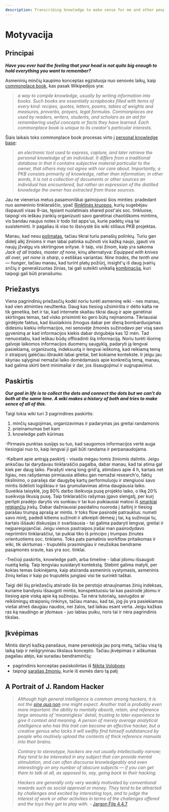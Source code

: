 ```yaml
---
description: Transcribing knowledge to make sense for me and other people
---
```


# Motyvacija

## Principai

_**Have you ever had the feeling that your head is not quite big enough to hold everything you want to remember?**_

Asmeninių minčių kaupimo konceptas egzistuoja nuo senovės laikų, kaip [commonplace book](https://www.wikiwand.com/en/Commonplace_book), kas pasak Wikipedijos yra: 

> _a way to compile knowledge, usually by writing information into books. Such books are essentially scrapbooks filled with items of every kind: recipes, quotes, letters, poems, tables of weights and measures, proverbs, prayers, legal formulas. Commonplaces are used by readers, writers, students, and scholars as an aid for remembering useful concepts or facts they have learned. Each commonplace book is unique to its creator's particular interests._

Šiais laikais toks commonplace book procesas virto į [personal knowledge base](https://www.wikiwand.com/en/Personal_knowledge_base):

> _an electronic tool used to express, capture, and later retrieve the personal knowledge of an individual. It differs from a traditional database in that it contains subjective material particular to the owner, that others may not agree with nor care about. Importantly, a PKB consists primarily of knowledge, rather than information; in other words, it is not a collection of documents or other sources an individual has encountered, but rather an expression of the distilled knowledge the owner has extracted from those sources._

Jau ne vienerius metus pasamoniškai gainiojuosi šios minties: pradedant nuo asmeninio tinklaraščio, ypač [Rinktinės kruopos](https://reanimated.lt/rinktines-kruopos-9), kurių sugebėjau išspausti visas 9-ias, tęsiant nuolatiniais shared post'ais soc. tinkluose, taipogi vis ieškau įrankių organizuoti savo ganėtinai chaotiškoms mintims, vis bandau naujus notes ir todo list apps'us, kurie padėtų visą tai susisteminti. Ir pagaliau iš viso to išsivystė šis wiki stiliaus PKB projektas.

Manau, kad nesu [polimatas](https://www.wikiwand.com/en/Polymath), tačiau tikrai turiu panašių polinkių. Turiu gan didelį alkį žinioms ir man labai patinka sužinoti vis kažką naujo, įgauti vis naujų įžvalgų vis skirtingose srityse. Ir taip, visi žinom, kaip yra sakoma _Jack of all trades, master of none_,  kinų alternatyva: _Equipped with knives all over, yet none is sharp_, o estiškas variantas: _Nine trades, the tenth one — hunger_, tačiau manau, kad turint platų požiūrį, insight'ų iš daug įvairių sričių ir generalizuotas žinias, tai gali suteikti unikalią [kombinaciją](https://medium.com/accelerated-intelligence/modern-polymath-81f882ce52db), kuri taipogi gali būti pranašumu.

## Priežastys

Viena pagrindinių priežasčių kodėl noriu turėti asmeninę wiki - nes manau, kad vien atminties neužtenka. Daug kas tiesiog užsimiršta ir dėlto kalta ne tik genetika, bet ir tai, kad internete skaitau tikrai daug ir apie ganėtinai skirtingas temas, tad visko prisiminti ko gero būtų neįmanoma. Tikriausiai girdėjote faktus, kad šiuolaikinis žmogus dabar per dieną bombarduojamas didesniu kiekiu informacijos, nei senovėje žmonės sužinodavo per visą savo gyvenimą ar kad informacijos kiekis dabar dvigubėja kas 12 mėn. Tad nenuostabu, kad ieškau būdų offloadinti šią informaciją. Noriu turėti išorinę galvoje laikomos informacijos duomenų saugyklą, padaryti ją lengvai pasiekiamą, organizuotą, indeksuotą ir lengvai ieškomą, kad reikiamą temą ir straipsnį galėčiau ištraukti labai greitai, bet kokiame kontekste. Ir jeigu jau skyriau sąlyginai nemažai laiko domėdamasis apie konkrečią temą, manau, kad galima skirti bent minimaliai ir dar, jos išsaugojimui ir sugrupavimui.

## Paskirtis

_**Our goal in life is to collect the dots and connect the dots but we can't do both at the same time. A wiki makes a history of both and tries to make sence of all of this.**_

Taigi tokia wiki turi 3 pagrindines paskirtis:

1. minčių saugojimas, organizavimas ir padarymas jas greitai randamonis
2. prieinamumas bet kam
3. knowledge path kūrimas

-Pirmasis punktas susijęs su tuo, kad saugomos informacijos vertė auga tiesiogiai nuo to, kaip lengvai ji gali būti randama ir perpanaudojama. 

-Kalbant apie antrąją paskirtį - visada mėgau tomis žiniomis dalintis. Jeigu anksčiau tai darydavau tinklaraščio pagalba, dabar manau, kad tai atima gal kiek per daug laiko. Parašyti vieną long grid'ą, atimdavo apie 4 h, kartais net ilgiau, nes rašydamas pirmiausia atlieku gan nemažai research'o, faktų tikslinimo, o parašęs dar daugybę kartų performuluoju ir stengiuosi savo mintis išdėlioti logiškiau ir tas grumuliavimas atima daugiausia laiko. Suveikia taisyklė, jog 80% darbo išeikvoja pusę projekto laiko, o likę 20% sueikvoja likusią pusę. Taip tinklaraščio rašymas įgavo slengstį, per kurį perlipti pradėjo darytis vis sunkiau ir tai kuo puikiausiai matosi iš [smarkiai retėjančių](https://reanimated.lt/archyvas) įrašų. Dabar dažniausiai pasidalinu nuoroda į šaltinį ir tiesiog parašau trumpą aprašą ar mintis. Ir toks flow pasirodė patrauklus: numeti savo mintį, padedi kitiems sužinoti ir atkreipti dėmesį į tai, ką sužinojai tu, kartais iššauki diskusijas ir svarbiausia - tai galima padaryti lengvai, greitai ir neįpareigojančiai. Jeigu vienos pastraipos įrašai man pasirodydavo nepriimtini tinklaraščiui, tai puikiai tiko iš principo į trumpas žinutes orientuotiems soc. tinklams. Toks pats pamatinis workflow pritaikomas ir wiki, tik skirtumas - truputėlis prasmingiau ir neužsikas bendrame pasąmonės sraute, kas yra soc. tinklai.

-Trečioji paskirtis, knowledge path, arba timeline - labai įdomu išsaugoti nueitą kelią. Taip lengviau susidaryti kontekstą. Stebint galima matyti, per kokias temas šokinėjama, kaip atsiranda asmeninis vystymasis, asmeninis žinių kelias ir kaip po truputėlis jungiasi visi tie surinkti taškai.

Taigi dėl šių priežasčių atsirado šis be perstojo atnaujinamas žinių indeksas, kuriame bandysiu išsaugoti mintis, konspektuosiu tai kas pasirodė įdomu ir tiesiog apie viską apie ką sužinojau. Tai nėra tutorialų, saviugdos ar reikšmingų straipsnių rinkinys, tačiau manau, kad tai, jog jis yra pasiekiamas viešai atneš daugiau naudos, nei žalos, tad laikau esant verta. Jeigu kažkas ras ką naudingo ar įdomaus - juo labiau puiku, nors tai ir nėra pagrindinis tikslas.

## Įkvėpimas

Mintis daryti kažką panašaus, mane persekioja jau porą metų, tačiau visą tą laiką taip ir neišgryninau tikslaus koncepto. Tačiau įkvėpimas ir aiškumas pagaliau atėjo, kai suradau bendraminčių:

* pagrindinis konceptas pasiskolintas iš [Nikita Voloboev](https://wiki.nikitavoloboev.xyz)
* taipogi [sąrašas žmonių](https://github.com/RichardLitt/meta-knowledge#readme), kurie iš esmės daro tą patį

## A Portrait of J. Random Hacker

> _Although high general intelligence is common among hackers, it is not the_ [_sine qua non_](https://www.wikiwand.com/en/Sine_qua_non) _one might expect. Another trait is probably even more important: the ability to mentally absorb, retain, and reference large amounts of ‘meaningless’ detail, trusting to later experience to give it context and meaning. A person of merely average analytical intelligence who has this trait can become an effective hacker, but a creative genius who lacks it will swiftly find himself outdistanced by people who routinely upload the contents of thick reference manuals into their brains._

> _Contrary to stereotype, hackers are not usually intellectually narrow; they tend to be interested in any subject that can provide mental stimulation, and can often discourse knowledgeably and even interestingly on any number of obscure subjects — if you can get them to talk at all, as opposed to, say, going back to their hacking._

> _Hackers are generally only very weakly motivated by conventional rewards such as social approval or money. They tend to be attracted by challenges and excited by interesting toys, and to judge the interest of work or other activities in terms of the challenges offered and the toys they get to play with._ - [Jargon File 4.4.7](http://www.catb.org/jargon/html/personality.html)

